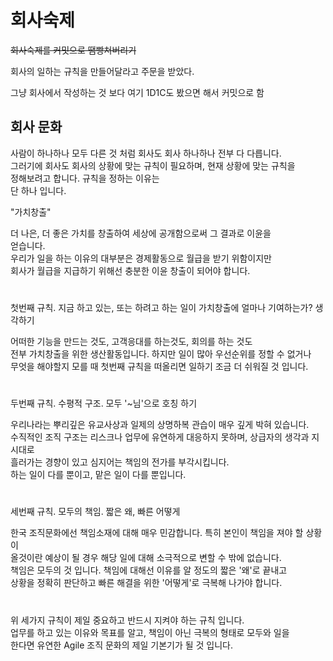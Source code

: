 # 회사숙제

~~회사숙제를 커밋으로 땜빵쳐버리기~~

회사의 일하는 규칙을 만들어달라고 주문을 받았다.

그냥 회사에서 작성하는 것 보다 여기 1D1C도 봤으면 해서 커밋으로 함


## 회사 문화

 사람이 하나하나 모두 다른 것 처럼 회사도 회사 하나하나 전부 다 다릅니다.  
 그러기에 회사도 회사의 상황에 맞는 규칙이 필요하며, 현재 상황에 맞는 규칙을  
 정해보려고 합니다. 규칙을 정하는 이유는   
 단 하나 입니다.  
   
 "가치창출"  
   
 더 나은, 더 좋은 가치를 창출하여 세상에 공개함으로써 그 결과로 이윤을  
 얻습니다.  
 우리가 일을 하는 이유의 대부분은 경제활동으로 월급을 받기 위함이지만   
 회사가 월급을 지급하기 위해선 충분한 이윤 창출이 되어야 합니다.  
#
 첫번째 규칙. 지금 하고 있는, 또는 하려고 하는 일이 가치창출에 얼마나 기여하는가? 생각하기  
   
 어떠한 기능을 만드는 것도, 고객응대를 하는것도, 회의를 하는 것도   
 전부 가치창출을 위한 생산활동입니다. 하지만 일이 많아 우선순위를 정할 수 없거나  
 무엇을 해야할지 모를 때 첫번째 규칙을 떠올리면 일하기 조금 더 쉬워질 것 입니다.  
   
#    
 두번째 규칙. 수평적 구조. 모두 '~님'으로 호칭 하기  
   
 우리나라는 뿌리깊은 유교사상과 일제의 상명하복 관습이 매우 깊게 박혀 있습니다.  
 수직적인 조직 구조는 리스크나 업무에 유연하게 대응하지 못하며, 상급자의 생각과 지시대로  
 흘러가는 경향이 있고 심지어는 책임의 전가를 부각시킵니다.   
 하는 일이 다를 뿐이고, 맡은 일이 다를 뿐입니다.  
   
#   
 세번째 규칙. 모두의 책임. 짧은 왜, 빠른 어떻게  
   
 한국 조직문화에선 책임소재에 대해 매우 민감합니다. 특히 본인이 책임을 져야 할 상황이  
 올것이란 예상이 될 경우 해당 일에 대해 소극적으로 변할 수 밖에 없습니다.  
 책임은 모두의 것 입니다. 책임에 대해선 이유를 알 정도의 짧은 '왜'로 끝내고  
 상황을 정확히 판단하고 빠른 해결을 위한 '어떻게'로 극복해 나가야 합니다.  
   
   
#
 위 세가지 규칙이 제일 중요하고 반드시 지켜야 하는 규칙 입니다.  
 업무를 하고 있는 이유와 목표를 알고, 책임이 아닌 극복의 형태로 모두와 일을  
 한다면 유연한 Agile 조직 문화의 제일 기본기가 될 것 입니다.  
   
 #
 
